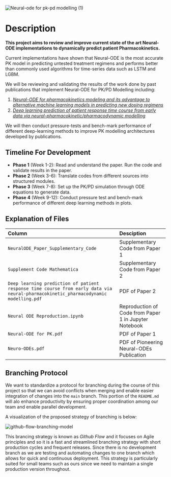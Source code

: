 
![Neural-ode for pk-pd modelling (1)](https://user-images.githubusercontent.com/77791184/219721032-a87a7ba4-823f-4a01-aa9c-78466b1f6baa.png)


# Description

**This project aims to review and improve current state of the art Neural-ODE implementations to dynamically predict patient Pharmacokinetics.**

Current implementations have shown that Neural-ODE is the most accurate PK model in predicting untested treatment regimens and performs better than commonly used algorithms for time-series data such as LSTM and LGBM.

We will be reviewing and validating the results of the work done by past publications that implement Neural-ODE for PK/PD Modelling including:
1. [*Neural-ODE for pharmacokinetics modeling and its advantage to alternative machine learning models in predicting new dosing regimens*](https://www.sciencedirect.com/science/article/pii/S2589004221007720)
2. [*Deep learning prediction of patient response time course from early data via neural-pharmacokinetic/pharmacodynamic modelling*](https://www.nature.com/articles/s42256-021-00357-4) 


We will then conduct pressure-tests and bench-mark performance of different deep-learning methods to improve PK modelling architectures developed by publications.

## Timeline For Development
 
- **Phase 1** (Week 1-2): Read and understand the paper. Run the code and validate results in the paper.
- **Phase 2** (Week 3-6): Translate codes from different sources into structured modules.
- **Phase 3** (Week 7-8): Set up the PK/PD simulation through ODE equations to generate data.
- **Phase 4** (Week 9-12): Conduct pressure test and bench-mark performance of different deep learning methods in plots.


## Explanation of Files

|   **Column**   |   **Desciption**   |
|:--	         |:--	              |
|   ```NeuralODE_Paper_Supplementary_Code```	|   Supplementary Code from Paper 1 	|
|   ```Supplement Code Mathematica```	|   Supplementary Code from Paper 2	|
|   ```Deep learning prediction of patient response time course from early data via neural-pharmacokinetic_pharmacodynamic modelling.pdf```	|   PDF of Paper 2	|
|   ```Neural ODE Reproduction.ipynb```	|    Reproduction of Code from Paper 1 in Jupyter Notebook |
|   ```Neural-ODE for PK.pdf``` |   PDF of Paper 1	|
|   ```Neuro-ODEs.pdf```	|  PDF of Pioneering Neural-ODEs Publication |


## Branching Protocol

We want to standardize a protocol for branching during the course of this project so that we can avoid conflicts when merging and enable easier integration of changes into the ```main``` branch. This portion of the ```README.md``` will alo enhance productivity by ensuring proper coordination among our team and enable parallel development.

A visualization of the proposed strategy of branching is below:

![github-flow-branching-model](https://user-images.githubusercontent.com/77791184/219761183-c546e740-01e0-48d0-bda3-610d19536aa0.jpeg)

This brancing strategy is known as *Github Flow* and it focuses on Agile principles and so it is a fast and streamlined branching strategy with short production cycles and frequent releases. Since there is no development branch as we are testing and automating changes to one branch which allows for quick and continuous deployment. This strategy is particularly suited for small teams such as ours since we need to maintain a single production version throughout.




